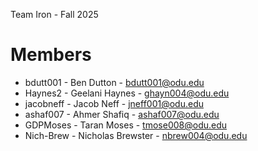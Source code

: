 Team Iron - Fall 2025

# Members

- bdutt001 - Ben Dutton - bdutt001@odu.edu
- Haynes2 - Geelani Haynes - ghayn004@odu.edu
- jacobneff - Jacob Neff - jneff001@odu.edu
- ashaf007 - Ahmer Shafiq - ashaf007@odu.edu
- GDPMoses - Taran Moses - tmose008@odu.edu
- Nich-Brew - Nicholas Brewster - nbrew004@odu.edu
